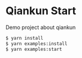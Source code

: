 # Qiankun Start
Demo project about qiankun

```sh
$ yarn install
$ yarn examples:install
$ yarn examples:start
```